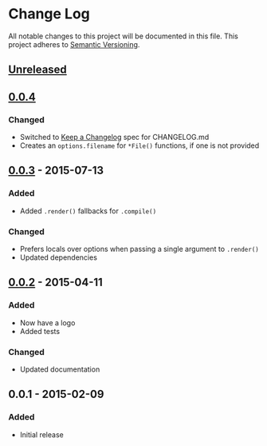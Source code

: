 # Change Log
All notable changes to this project will be documented in this file.
This project adheres to [Semantic Versioning](http://semver.org/).

## [Unreleased][unreleased]

## [0.0.4][0.0.4]
### Changed
- Switched to [Keep a Changelog](http://keepachangelog.com/) spec for CHANGELOG.md
- Creates an `options.filename` for `*File()` functions, if one is not provided

## [0.0.3] - 2015-07-13
### Added
- Added `.render()` fallbacks for `.compile()`

### Changed
- Prefers locals over options when passing a single argument to `.render()`
- Updated dependencies

## [0.0.2] - 2015-04-11
### Added
- Now have a logo
- Added tests

### Changed
- Updated documentation

## 0.0.1 - 2015-02-09
### Added
- Initial release

[unreleased]: https://github.com/jstransformers/jstransformer/compare/0.0.4...HEAD
[0.0.4]: https://github.com/jstransformers/jstransformer/compare/0.0.3...0.0.4
[0.0.3]: https://github.com/jstransformers/jstransformer/compare/0.0.2...0.0.3
[0.0.2]: https://github.com/jstransformers/jstransformer/compare/0.0.1...0.0.2
